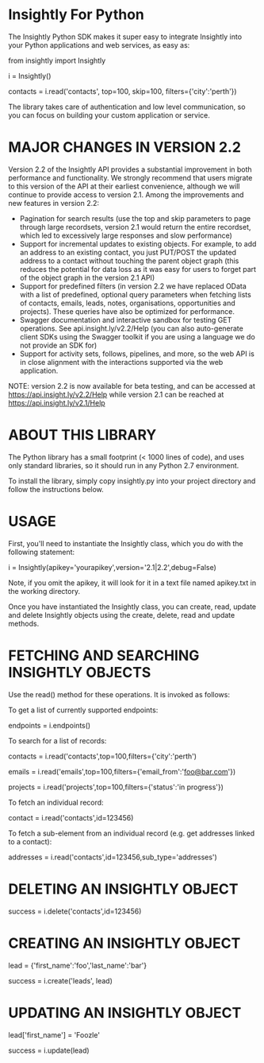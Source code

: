 Insightly For Python
======

The Insightly Python SDK makes it super easy to integrate Insightly into your Python applications and web services, as easy as:

  from insightly import Insightly
  
  i = Insightly()
  
  contacts = i.read('contacts', top=100, skip=100, filters={'city':'perth'})

The library takes care of authentication and low level communication, so you can focus on building your custom application or service.

MAJOR CHANGES IN VERSION 2.2
============================

Version 2.2 of the Insightly API provides a substantial improvement in both performance and functionality. We strongly recommend that users migrate to this version of the API at their earliest convenience, although we will continue to provide access to version 2.1. Among the improvements and new features in version 2.2:

* Pagination for search results (use the top and skip parameters to page through large recordsets, version 2.1 would return the entire recordset, which led to excessively large responses and slow performance)
* Support for incremental updates to existing objects. For example, to add an address to an existing contact, you just PUT/POST the updated address to a contact without touching the parent object graph (this reduces the potential for data loss as it was easy for users to forget part of the object graph in the version 2.1 API)
* Support for predefined filters (in version 2.2 we have replaced OData with a list of predefined, optional query parameters when fetching lists of contacts, emails, leads, notes, organisations, opportunities and projects). These queries have also be optimized for performance.
* Swagger documentation and interactive sandbox for testing GET operations. See api.insight.ly/v2.2/Help (you can also auto-generate client SDKs using the Swagger toolkit if you are using a language we do not provide an SDK for)
* Support for activity sets, follows, pipelines, and more, so the web API is in close alignment with the interactions supported via the web application.

NOTE: version 2.2 is now available for beta testing, and can be accessed at https://api.insight.ly/v2.2/Help while version 2.1 can be reached at https://api.insight.ly/v2.1/Help

ABOUT THIS LIBRARY
==================

The Python library has a small footprint (< 1000 lines of code), and uses only standard libraries, so it should run in any Python 2.7
environment.

To install the library, simply copy insightly.py into your project directory and follow the instructions below.

USAGE
=====

First, you'll need to instantiate the Insightly class, which you do with the following statement:

i = Insightly(apikey='yourapikey',version='2.1|2.2',debug=False)

Note, if you omit the apikey, it will look for it in a text file named apikey.txt in the working directory.

Once you have instantiated the Insightly class, you can create, read, update and delete Insightly objects using the create, delete,
read and update methods.

FETCHING AND SEARCHING INSIGHTLY OBJECTS
========================================

Use the read() method for these operations. It is invoked as follows:

To get a list of currently supported endpoints:

endpoints = i.endpoints()

To search for a list of records:

  contacts = i.read('contacts',top=100,filters={'city':'perth')

  emails = i.read('emails',top=100,filters={'email_from':'foo@bar.com'})

  projects = i.read('projects',top=100,filters={'status':'in progress'})

To fetch an individual record:

  contact = i.read('contacts',id=123456)

To fetch a sub-element from an individual record (e.g. get addresses linked to a contact):

  addresses = i.read('contacts',id=123456,sub_type='addresses')

DELETING AN INSIGHTLY OBJECT
============================

  success = i.delete('contacts',id=123456)

CREATING AN INSIGHTLY OBJECT
============================

  lead = {'first_name':'foo','last_name':'bar'}

  success = i.create('leads', lead)

UPDATING AN INSIGHTLY OBJECT
============================

  lead['first_name'] = 'Foozle'

  success = i.update(lead)

